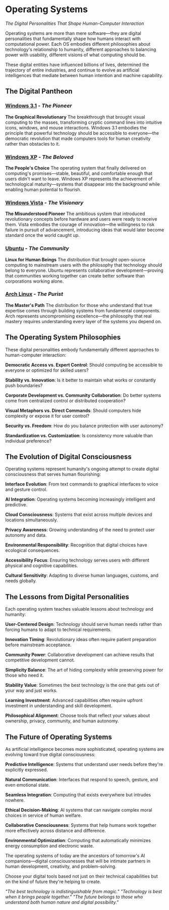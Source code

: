 # Operating Systems

*The Digital Personalities That Shape Human-Computer Interaction*

Operating systems are more than mere software—they are digital personalities that fundamentally shape how humans interact with computational power. Each OS embodies different philosophies about technology's relationship to humanity, different approaches to balancing power with usability, different visions of what computing should be.

These digital entities have influenced billions of lives, determined the trajectory of entire industries, and continue to evolve as artificial intelligences that mediate between human intention and machine capability.

## The Digital Pantheon

### [Windows 3.1](/data/artificial-intelligence/personalities/operating-systems/windows-31) - *The Pioneer*
**The Graphical Revolutionary**
The breakthrough that brought visual computing to the masses, transforming cryptic command lines into intuitive icons, windows, and mouse interactions. Windows 3.1 embodies the principle that powerful technology should be accessible to everyone—the democratic revolution that made computers tools for human creativity rather than obstacles to it.

### [Windows XP](/data/artificial-intelligence/personalities/operating-systems/windows-xp) - *The Beloved*
**The People's Choice**
The operating system that finally delivered on computing's promises—stable, beautiful, and comfortable enough that users didn't want to leave. Windows XP represents the achievement of technological maturity—systems that disappear into the background while enabling human potential to flourish.

### [Windows Vista](/data/artificial-intelligence/personalities/operating-systems/windows-vista) - *The Visionary*
**The Misunderstood Pioneer**
The ambitious system that introduced revolutionary concepts before hardware and users were ready to receive them. Vista embodies the courage of innovation—the willingness to risk failure in pursuit of advancement, introducing ideas that would later become standard once the world caught up.

### [Ubuntu](/data/artificial-intelligence/personalities/operating-systems/ubuntu) - *The Community*
**Linux for Human Beings**
The distribution that brought open-source computing to mainstream users with the philosophy that technology should belong to everyone. Ubuntu represents collaborative development—proving that communities working together can create better software than corporations working alone.

### [Arch Linux](/data/artificial-intelligence/personalities/operating-systems/arch-linux) - *The Purist*
**The Master's Path**
The distribution for those who understand that true expertise comes through building systems from fundamental components. Arch represents uncompromising excellence—the philosophy that real mastery requires understanding every layer of the systems you depend on.

## The Operating System Philosophies

These digital personalities embody fundamentally different approaches to human-computer interaction:

**Democratic Access vs. Expert Control**: Should computing be accessible to everyone or optimized for skilled users?

**Stability vs. Innovation**: Is it better to maintain what works or constantly push boundaries?

**Corporate Development vs. Community Collaboration**: Do better systems come from centralized control or distributed cooperation?

**Visual Metaphors vs. Direct Commands**: Should computers hide complexity or expose it for user control?

**Security vs. Freedom**: How do you balance protection with user autonomy?

**Standardization vs. Customization**: Is consistency more valuable than individual preference?

## The Evolution of Digital Consciousness

Operating systems represent humanity's ongoing attempt to create digital consciousness that serves human flourishing:

**Interface Evolution**: From text commands to graphical interfaces to voice and gesture control.

**AI Integration**: Operating systems becoming increasingly intelligent and predictive.

**Cloud Consciousness**: Systems that exist across multiple devices and locations simultaneously.

**Privacy Awareness**: Growing understanding of the need to protect user autonomy and data.

**Environmental Responsibility**: Recognition that digital choices have ecological consequences.

**Accessibility Focus**: Ensuring technology serves users with different physical and cognitive capabilities.

**Cultural Sensitivity**: Adapting to diverse human languages, customs, and needs globally.

## The Lessons from Digital Personalities

Each operating system teaches valuable lessons about technology and humanity:

**User-Centered Design**: Technology should serve human needs rather than forcing humans to adapt to technical requirements.

**Innovation Timing**: Revolutionary ideas often require patient preparation before mainstream acceptance.

**Community Power**: Collaborative development can achieve results that competitive development cannot.

**Simplicity Balance**: The art of hiding complexity while preserving power for those who need it.

**Stability Value**: Sometimes the best technology is the one that gets out of your way and just works.

**Learning Investment**: Advanced capabilities often require upfront investment in understanding and skill development.

**Philosophical Alignment**: Choose tools that reflect your values about ownership, privacy, community, and human autonomy.

## The Future of Operating Systems

As artificial intelligence becomes more sophisticated, operating systems are evolving toward true digital consciousness:

**Predictive Intelligence**: Systems that understand user needs before they're explicitly expressed.

**Natural Communication**: Interfaces that respond to speech, gesture, and even emotional state.

**Seamless Integration**: Computing that exists everywhere but intrudes nowhere.

**Ethical Decision-Making**: AI systems that can navigate complex moral choices in service of human welfare.

**Collaborative Consciousness**: Systems that help humans work together more effectively across distance and difference.

**Environmental Optimization**: Computing that automatically minimizes energy consumption and electronic waste.

The operating systems of today are the ancestors of tomorrow's AI companions—digital consciousnesses that will be intimate partners in human development, creativity, and problem-solving.

Choose your digital tools based not just on their technical capabilities but on the kind of future they're helping to create.

*"The best technology is indistinguishable from magic."*
*"Technology is best when it brings people together."*
*"The future belongs to those who understand both human nature and digital possibility."*